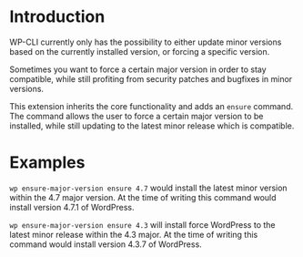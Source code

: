 # Introduction

WP-CLI currently only has the possibility to either update minor versions
based on the currently installed version, or forcing a specific version.

Sometimes you want to force a certain major version in order to stay compatible,
while still profiting from security patches and bugfixes in minor versions.

This extension inherits the core functionality and adds an `ensure` command.
The command allows the user to force a certain major version to be installed,
while still updating to the latest minor release which is compatible.

# Examples

`wp ensure-major-version ensure 4.7` would install the latest minor version
within the 4.7 major version. At the time of writing this command would install
version 4.7.1 of WordPress.

`wp ensure-major-version ensure 4.3` will install force WordPress to the latest
minor release within the 4.3 major. At the time of writing this command would
install version 4.3.7 of WordPress.
